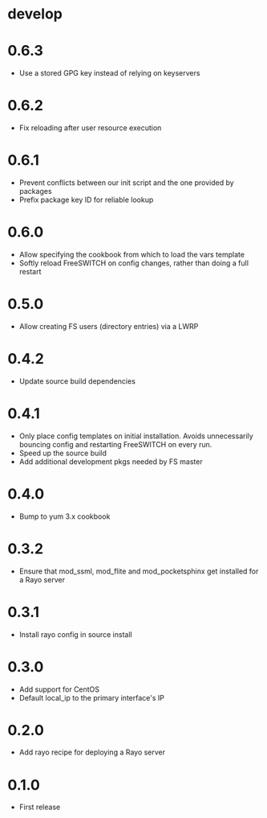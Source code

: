 # develop

# 0.6.3
  * Use a stored GPG key instead of relying on keyservers

# 0.6.2
  * Fix reloading after user resource execution

# 0.6.1
  * Prevent conflicts between our init script and the one provided by packages
  * Prefix package key ID for reliable lookup

# 0.6.0
  * Allow specifying the cookbook from which to load the vars template
  * Softly reload FreeSWITCH on config changes, rather than doing a full restart

# 0.5.0
  * Allow creating FS users (directory entries) via a LWRP

# 0.4.2
  * Update source build dependencies

# 0.4.1
  * Only place config templates on initial installation. Avoids unnecessarily bouncing config and restarting FreeSWITCH on every run.
  * Speed up the source build
  * Add additional development pkgs needed by FS master

# 0.4.0
  * Bump to yum 3.x cookbook

# 0.3.2
  * Ensure that mod_ssml, mod_flite and mod_pocketsphinx get installed for a Rayo server

# 0.3.1
  * Install rayo config in source install

# 0.3.0
  * Add support for CentOS
  * Default local_ip to the primary interface's IP

# 0.2.0
  * Add rayo recipe for deploying a Rayo server

# 0.1.0
  * First release
